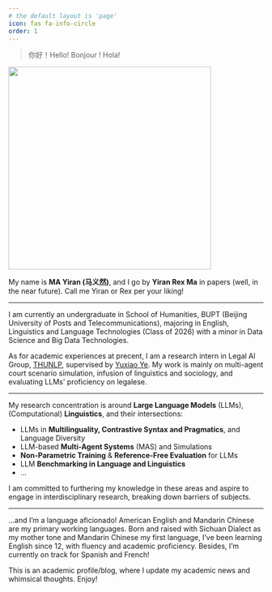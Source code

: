 ```yaml
---
# the default layout is 'page'
icon: fas fa-info-circle
order: 1
---
```


> 你好！Hello! Bonjour ! Hola!

<img src="https://github.com/user-attachments/assets/66e1723f-a2ef-44d9-bb8d-6a69c1e34ca6" width="400">


My name is **MA Yiran (马义然)**, and I go by **Yiran Rex Ma** in papers (well, in the near future). Call me Yiran or Rex per your liking!

---

I am currently an undergraduate in School of Humanities, BUPT (Beijing University of Posts and Telecommunications), majoring in English, Linguistics and Language Technologies (Class of 2026) with a minor in Data Science and Big Data Technologies. 

As for academic experiences at precent, I am a research intern in Legal AI Group, [THUNLP](https://nlp.csai.tsinghua.edu.cn), supervised by [Yuxiao Ye](https://yeyuxiao.github.io). My work is mainly on multi-agent court scenario simulation, infusion of linguistics and sociology, and evaluating LLMs' proficiency on legalese. 

---

My research concentration is around **Large Language Models** (LLMs), (Computational) **Linguistics**, and their intersections: 

- LLMs in **Multilinguality, Contrastive Syntax and Pragmatics**, and Language Diversity
- LLM-based **Multi-Agent Systems** (MAS) and Simulations
- **Non-Parametric Training** & **Reference-Free Evaluation** for LLMs
- LLM **Benchmarking in Language and Linguistics**
- ...

I am committed to furthering my knowledge in these areas and aspire to engage in interdisciplinary research, breaking down barriers of subjects.

---

...and I’m a language aficionado! American English and Mandarin Chinese are my primary working languages. Born and raised with Sichuan Dialect as my mother tone and Mandarin Chinese my first language, I’ve been learning English since 12, with fluency and academic proficiency. Besides, I’m currently on track for Spanish and French!

This is an academic profile/blog, where I update my academic news and whimsical thoughts. Enjoy!
